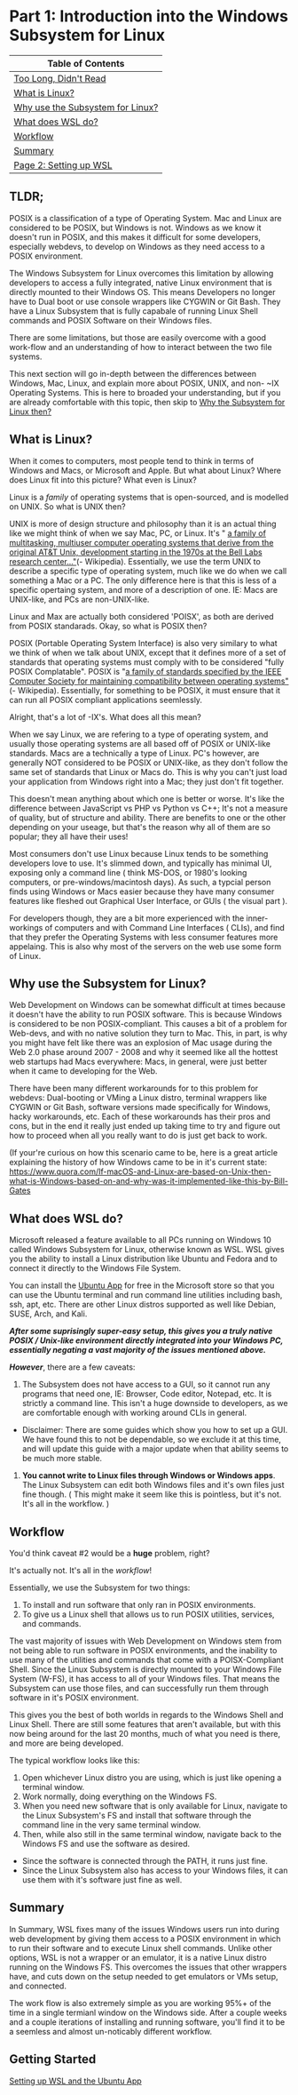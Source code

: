 
# Part 1: Introduction into the Windows Subsystem for Linux

|Table of Contents|
|---|
|[Too Long, Didn't Read](#tldr)|
|[What is Linux?](#what-is-linux)|
|[Why use the Subsystem for Linux?](#why-use-the-subsystem-for-linux)|
|[What does WSL do?](#what-does-wsl-do)|
|[Workflow](#workflow)|
|[Summary](#summary)|
|[Page 2: Setting up WSL](#getting-started)|

## TLDR;

POSIX is a classification of a type of Operating System. Mac and Linux are considered to be POSIX, but Windows is not. Windows as we know it doesn't run in POSIX, and this makes it difficult for some developers, especially webdevs, to develop on Windows as they need access to a POSIX environment.

The Windows Subsystem for Linux overcomes this limitation by allowing developers to access a fully integrated, native Linux environment that is directly mounted to their Windows OS. This means Developers no longer have to Dual boot or use console wrappers like CYGWIN or Git Bash. They have a Linux Subsystem that is fully capabale of running Linux Shell commands and POSIX Software on their Windows files.

There are some limitations, but those are easily overcome with a good work-flow and an understanding of how to interact between the two file systems. 

This next section will go in-depth between the differences between Windows, Mac, Linux, and explain more about POSIX, UNIX, and non- ~IX Operating Systems. This is here to broaded your understanding, but if you are already comfortable with this topic, then skip to [Why the Subsystem for Linux then?](#why-use-the-subsystem-for-linux?)
 
## What is Linux?

When it comes to computers, most people tend to think in terms of Windows and Macs, or Microsoft and Apple. But what about Linux? Where does Linux fit into this picture? What even is Linux?

Linux is a *family* of operating systems that is open-sourced, and is modelled on UNIX. So what is UNIX then? 

UNIX is more of design structure and philosophy than it is an actual thing like we might think of when we say Mac, PC, or Linux. It's " [a family of multitasking, multiuser computer operating systems that derive from the original AT&T Unix, development starting in the 1970s at the Bell Labs research center..."](https://en.wikipedia.org/wiki/Unix)(- Wikipedia). Essentially, we use the term UNIX to describe a specific type of operating system, much like we do when we call something a Mac or a PC. The only difference here is that this is less of a specific opertaing system, and more of a description of one. IE: Macs are UNIX-like, and PCs are non-UNIX-like.

Linux and Max are actually both considered 'POISX', as both are derived from POSIX standarads. Okay, so what is POSIX then?

POSIX (Portable Operating System Interface) is also very similary to what we think of when we talk about UNIX, except that it defines more of a set of standards that operating systems must comply with to be considered "fully POSIX Complatable". POSIX is "[a family of standards specified by the IEEE Computer Society for maintaining compatibility between operating systems"](https://en.wikipedia.org/wiki/POSIX)(- Wikipedia). Essentially, for something to be POSIX, it must ensure that it can run all POSIX compliant applications seemlessly.

Alright, that's a lot of -IX's. What does all this mean?

When we say Linux, we are refering to a type of operating system, and usually those operating systems are all based off of POSIX or UNIX-like standards. Macs are a technically a type of Linux. PC's however, are generally NOT considered to be POSIX or UNIX-like, as they don't follow the same set of standards that Linux or Macs do. This is why you can't just load your application from Windows right into a Mac; they just don't fit together.

This doesn't mean anything about which one is better or worse. It's like the difference between JavaScript vs PHP vs Python vs C++; It's not a measure of quality, but of structure and ability. There are benefits to one or the other depending on your useage, but that's the reason why all of them are so popular; they all have their uses!

Most consumers don't use Linux because Linux tends to be something developers love to use. It's slimmed down, and typically has minimal UI, exposing only a command line ( think MS-DOS, or 1980's looking computers, or pre-windows/macintosh days). As such, a typcial person finds using Windows or Macs easier because they have many consumer features like fleshed out Graphical User Interface, or GUIs ( the visual part ). 

For developers though, they are a bit more experienced with the inner-workings of computers and with Command Line Interfaces ( CLIs), and find that they prefer the Operating Systems with less consumer features more appelaing. This is also why most of the servers on the web use some form of Linux.

## Why use the Subsystem for Linux?

Web Development on Windows can be somewhat difficult at times because it doesn't have the ability to run POSIX software. This is because Windows is considered to be non POSIX-compliant. This causes a bit of a problem for Web-devs, and with no native solution they turn to Mac. This, in part, is why you might have felt like there was an explosion of Mac usage during the Web 2.0 phase around 2007 - 2008 and why it seemed like all the hottest web startups had Macs everywhere: Macs, in general, were just better when it came to developing for the Web.
 
There have been many different workarounds for to this problem for webdevs: Dual-booting or VMing a Linux distro, terminal wrappers like CYGWIN or Git Bash, software versions made specifically for Windows, hacky workarounds, etc. Each of these workarounds has their pros and cons, but in the end it really just ended up taking time to try and figure out how to proceed when all you really want to do is just get back to work. 

(If your're curious on how this scenario came to be, here is a great article explaining the history of how Windows came to be in it's current state: https://www.quora.com/If-macOS-and-Linux-are-based-on-Unix-then-what-is-Windows-based-on-and-why-was-it-implemented-like-this-by-Bill-Gates

## What does WSL do?
 
Microsoft released a feature available to all PCs running on Windows 10 called Windows Subsystem for Linux, otherwise known as WSL. WSL gives you the ability to install a Linux distribution like Ubuntu and Fedora and to connect it directly to the Windows File System. 

You can install the [Ubuntu App](https://www.microsoft.com/en-us/store/p/ubuntu/9nblggh4msv6) for free in the Microsoft store so that you can use the Ubuntu terminal and run command line utilities including bash, ssh, apt, etc. There are other Linux distros supported as well like Debian, SUSE, Arch, and Kali.

__*After some suprisingly super-easy setup, this gives you a truly native POSIX / Unix-like environment directly integrated into your Windows PC, essentially negating a vast majority of the issues mentioned above.*__

_**However**_, there are a few caveats:
 
1. The Subsystem does not have access to a GUI, so it cannot run any programs that need one, IE: Browser, Code editor, Notepad, etc. It is strictly a command line. This isn't a huge downside to developers, as we are comfortable enough with working around CLIs in general.
- Disclaimer: There are some guides which show you how to set up a GUI. We have found this to not be dependable, so we exclude it at this time, and will update this guide with a major update when that ability seems to be much more stable.

1. **You cannot write to Linux files through Windows or Windows apps**. The Linux Subsystem can edit both Windows files and it's own files just fine though. ( This might make it seem like this is pointless, but it's not. It's all in the workflow. )
 
## Workflow 
 
You'd think caveat #2 would be a **huge** problem, right?

It's actually not. It's all in the _workflow_!
 
Essentially, we use the Subsystem for two things: 
 
1. To install and run software that only ran in POSIX environments. 
1. To give us a Linux shell that allows us to run POSIX utilities, services, and commands. 

The vast majority of issues with Web Development on Windows stem from not being able to run software in POSIX environments, and the inability to use many of the utilities and commands that come with a POISX-Compliant Shell. Since the Linux Subsystem is directly mounted to your Windows File System (W-FS), it has access to all of your Windows files. That means the Subsystem can use those files, and can successfully run them through software in it's POSIX environment. 

This gives you the best of both worlds in regards to the Windows Shell and Linux Shell. There are still some features that aren't available, but with this now being around for the last 20 months, much of what you need is there, and more are being developed.
 
The typical workflow looks like this: 
1. Open whichever Linux distro you are using, which is just like opening a terminal window.
1. Work normally, doing everything on the Windows FS.  
1. When you need new software that is only available for Linux, navigate to the Linux Subsystem's FS and install that software through the command line in the very same terminal window. 
1. Then, while also still in the same terminal window, navigate back to the Windows FS and use the software as desired. 
- Since the software is connected through the PATH, it runs just fine. 
- Since the Linux Subsystem also has access to your Windows files, it can use them with it's software just fine as well. 

## Summary

In Summary, WSL fixes many of the issues Windows users run into during web development by giving them access to a POSIX environment in which to run their software and to execute Linux shell commands. Unlike other options, WSL is not a wrapper or an emulator, it is a native Linux distro running on the Windows FS. This overcomes the issues that other wrappers have, and cuts down on the setup needed to get emulators or VMs setup, and connected.

The work flow is also extremely simple as you are working 95%+ of the time in a single termianl window on the Windows side. After a couple weeks and a couple iterations of installing and running software, you'll find it to be a seemless and almost un-noticably different workflow.

## Getting Started

[Setting up WSL and the Ubuntu App](./02_WSL_Ubuntu_setup.md)
